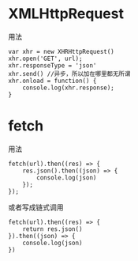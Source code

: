# XMLHttpRequest

用法
```
var xhr = new XHRHttpRequest()
xhr.open('GET', url);
xhr.responseType = 'json'
xhr.send() //异步，所以加在哪里都无所谓
xhr.onload = function() {
    console.log(xhr.response);
}
```

# fetch

用法
```
fetch(url).then((res) => {
    res.json().then((json) => {
        console.log(json)
    });
});
```
或者写成链式调用
```
fetch(url).then((res) => {
    return res.json()
}).then((json) => {
    console.log(json)
})
```